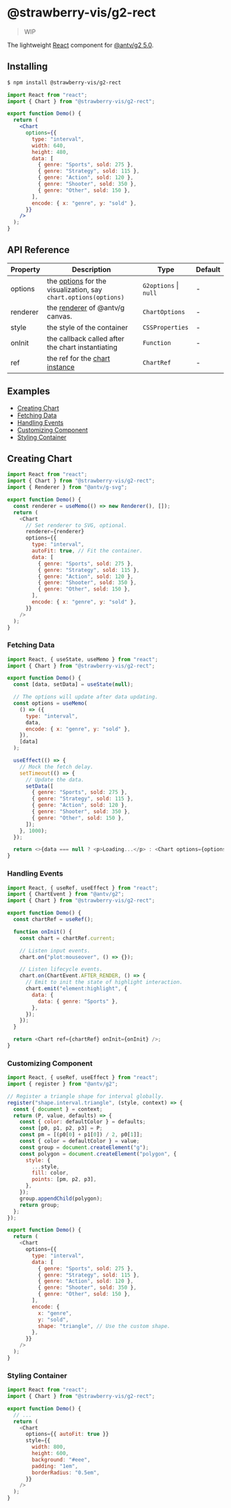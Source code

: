 # @strawberry-vis/g2-rect

> WIP

The lightweight [React](https://react.dev/) component for [@antv/g2 5.0](https://github.com/antvis/G2).

## Installing

```bash
$ npm install @strawberry-vis/g2-rect
```

```jsx
import React from "react";
import { Chart } from "@strawberry-vis/g2-rect";

export function Demo() {
  return (
    <Chart
      options={{
        type: "interval",
        width: 640,
        height: 480,
        data: [
          { genre: "Sports", sold: 275 },
          { genre: "Strategy", sold: 115 },
          { genre: "Action", sold: 120 },
          { genre: "Shooter", sold: 350 },
          { genre: "Other", sold: 150 },
        ],
        encode: { x: "genre", y: "sold" },
      }}
    />
  );
}
```

## API Reference

| Property | Description                                                                                                     | Type                  | Default |
| -------- | --------------------------------------------------------------------------------------------------------------- | --------------------- | ------- |
| options  | the [options](https://g2.antv.antgroup.com/manual/core/api) for the visualization, say `chart.options(options)` | `G2options` \| `null` | -       |
| renderer | the [renderer](https://g.antv.antgroup.com/api/renderer/intro) of @antv/g canvas.                               | `ChartOptions`        | -       |
| style    | the style of the container                                                                                      | `CSSProperties`       | -       |
| onInit   | the callback called after the chart instantiating                                                               | `Function`            | -       |
| ref      | the ref for the [chart instance](https://g2.antv.antgroup.com/manual/core/chart)                                | `ChartRef`            | -       |

## Examples

- [Creating Chart](#creating-chart)
- [Fetching Data](#fetching-data)
- [Handling Events](#handling-events)
- [Customizing Component](#customizing-component)
- [Styling Container](#styling-container)

## Creating Chart

```js
import React from "react";
import { Chart } from "@strawberry-vis/g2-rect";
import { Renderer } from "@antv/g-svg";

export function Demo() {
  const renderer = useMemo(() => new Renderer(), []);
  return (
    <Chart
      // Set renderer to SVG, optional.
      renderer={renderer}
      options={{
        type: "interval",
        autoFit: true, // Fit the container.
        data: [
          { genre: "Sports", sold: 275 },
          { genre: "Strategy", sold: 115 },
          { genre: "Action", sold: 120 },
          { genre: "Shooter", sold: 350 },
          { genre: "Other", sold: 150 },
        ],
        encode: { x: "genre", y: "sold" },
      }}
    />
  );
}
```

### Fetching Data

```js
import React, { useState, useMemo } from "react";
import { Chart } from "@strawberry-vis/g2-rect";

export function Demo() {
  const [data, setData] = useState(null);

  // The options will update after data updating.
  const options = useMemo(
    () => ({
      type: "interval",
      data,
      encode: { x: "genre", y: "sold" },
    }),
    [data]
  );

  useEffect(() => {
    // Mock the fetch delay.
    setTimeout(() => {
      // Update the data.
      setData([
        { genre: "Sports", sold: 275 },
        { genre: "Strategy", sold: 115 },
        { genre: "Action", sold: 120 },
        { genre: "Shooter", sold: 350 },
        { genre: "Other", sold: 150 },
      ]);
    }, 1000);
  });

  return <>{data === null ? <p>Loading...</p> : <Chart options={options} />}</>;
}
```

### Handling Events

```js
import React, { useRef, useEffect } from "react";
import { ChartEvent } from "@antv/g2";
import { Chart } from "@strawberry-vis/g2-rect";

export function Demo() {
  const chartRef = useRef();

  function onInit() {
    const chart = chartRef.current;

    // Listen input events.
    chart.on("plot:mouseover", () => {});

    // Listen lifecycle events.
    chart.on(ChartEvent.AFTER_RENDER, () => {
      // Emit to init the state of highlight interaction.
      chart.emit("element:highlight", {
        data: {
          data: { genre: "Sports" },
        },
      });
    });
  }

  return <Chart ref={chartRef} onInit={onInit} />;
}
```

### Customizing Component

```js
import React, { useRef, useEffect } from "react";
import { register } from "@antv/g2";

// Register a triangle shape for interval globally.
register("shape.interval.triangle", (style, context) => {
  const { document } = context;
  return (P, value, defaults) => {
    const { color: defaultColor } = defaults;
    const [p0, p1, p2, p3] = P;
    const pm = [(p0[0] + p1[0]) / 2, p0[1]];
    const { color = defaultColor } = value;
    const group = document.createElement("g");
    const polygon = document.createElement("polygon", {
      style: {
        ...style,
        fill: color,
        points: [pm, p2, p3],
      },
    });
    group.appendChild(polygon);
    return group;
  };
});

export function Demo() {
  return (
    <Chart
      options={{
        type: "interval",
        data: [
          { genre: "Sports", sold: 275 },
          { genre: "Strategy", sold: 115 },
          { genre: "Action", sold: 120 },
          { genre: "Shooter", sold: 350 },
          { genre: "Other", sold: 150 },
        ],
        encode: {
          x: "genre",
          y: "sold",
          shape: "triangle", // Use the custom shape.
        },
      }}
    />
  );
}
```

### Styling Container

```js
import React from "react";
import { Chart } from "@strawberry-vis/g2-rect";

export function Demo() {
  // ...
  return (
    <Chart
      options={{ autoFit: true }}
      style={{
        width: 800,
        height: 600,
        background: "#eee",
        padding: "1em",
        borderRadius: "0.5em",
      }}
    />
  );
}
```
